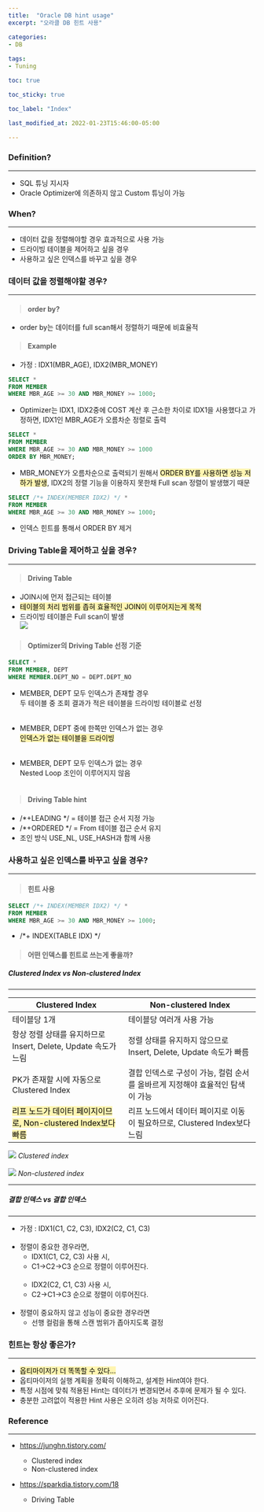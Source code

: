 ```yaml
---
title:  "Oracle DB hint usage"
excerpt: "오라클 DB 힌트 사용"

categories:
- DB
  
tags:
- Tuning

toc: true

toc_sticky: true

toc_label: "Index"

last_modified_at: 2022-01-23T15:46:00-05:00

---
```


### Definition?

---

- SQL 튜닝 지시자 <br>
- Oracle Optimizer에 의존하지 않고 Custom 튜닝이 가능

### When?

---

- 데이터 값을 정렬해야할 경우 효과적으로 사용 가능<br>
- 드라이빙 테이블을 제어하고 싶을 경우<br>
- 사용하고 싶은 인덱스를 바꾸고 싶을 경우<br>

### 데이터 값을 정렬해야할 경우?

---

> #### order by?

- order by는 데이터를 full scan해서 정렬하기 때문에 비효율적

> #### Example

- 가정 : IDX1(MBR_AGE), IDX2(MBR_MONEY) <br>

~~~sql
SELECT *
FROM MEMBER
WHERE MBR_AGE >= 30 AND MBR_MONEY >= 1000;
~~~

-  Optimizer는 IDX1, IDX2중에 COST 계산 후 근소한 차이로 IDX1을 사용했다고 가정하면, IDX1인 MBR_AGE가 오름차순 정렬로 출력<br>

~~~sql
SELECT *
FROM MEMBER
WHERE MBR_AGE >= 30 AND MBR_MONEY >= 1000
ORDER BY MBR_MONEY;
~~~

- MBR_MONEY가 오름차순으로 출력되기 원해서 <mark style='background-color: #fff5b1'> ORDER BY를 사용하면 성능 저하가 발생</mark>, IDX2의 정렬 기능을 이용하지 못한채 Full scan 정렬이 발생했기 때문

~~~sql
SELECT /*+ INDEX(MEMBER IDX2) */ *
FROM MEMBER
WHERE MBR_AGE >= 30 AND MBR_MONEY >= 1000;
~~~

- 인덱스 힌트를 통해서 ORDER BY 제거


### Driving Table을 제어하고 싶을 경우?

---
> #### Driving Table 

- JOIN시에 먼저 접근되는 테이블<br>
- <mark style='background-color: #fff5b1'> 테이블의 처리 범위를 좁혀 효율적인 JOIN이 이루어지는게 목적 </mark><br>
- 드라이빙 테이블은 Full scan이 발생<br>
![](/assets/images/db/drvingtable_def.png)

> #### Optimizer의 Driving Table 선정 기준

~~~sql
SELECT * 
FROM MEMBER, DEPT 
WHERE MEMBER.DEPT_NO = DEPT.DEPT_NO
~~~

- MEMBER, DEPT 모두 인덱스가 존재할 경우 <br>
두 테이블 중 조회 결과가 적은 테이블을 드라이빙 테이블로 선정 <br><br>
- MEMBER, DEPT 중에 한쪽만 인덱스가 없는 경우 <br>
<mark style='background-color: #fff5b1'> 인덱스가 없는 테이블을 드라이빙  </mark><br><br>

- MEMBER, DEPT 모두 인덱스가 없는 경우<br>
Nested Loop 조인이 이루어지지 않음 <br><br>

> #### Driving Table hint

- /*+LEADING */ = 테이블 접근 순서 지정 가능
- /*+ORDERED */ = From 테이블 접근 순서 유지
- 조인 방식 USE_NL, USE_HASH과 함께 사용


### 사용하고 싶은 인덱스를 바꾸고 싶을 경우?

---

> #### 힌트 사용

~~~sql
SELECT /*+ INDEX(MEMBER IDX2) */ *
FROM MEMBER
WHERE MBR_AGE >= 30 AND MBR_MONEY >= 1000;
~~~

- /*+ INDEX(TABLE IDX) */ 

> #### 어떤 인덱스를 힌트로 쓰는게 좋을까?
  
##### Clustered Index vs Non-clustered Index
---

| Clustered Index | Non-clustered Index |
|---|---|
| 테이블당 1개 | 테이블당 여러개 사용 가능 |
| 항상 정렬 상태를 유지하므로 Insert, Delete, Update 속도가 느림 | 정렬 상태를 유지하지 않으므로 Insert, Delete, Update 속도가 빠름 |
| PK가 존재할 시에 자동으로 Clustered Index | 결합 인덱스로 구성이 가능, 컬럼 순서를 올바르게 지정해야 효율적인 탐색이 가능 |
| <mark style='background-color: #fff5b1'> 리프 노드가 데이터 페이지이므로, Non-clustered Index보다 빠름 </mark> | 리프 노드에서 데이터 페이지로 이동이 필요하므로, Clustered Index보다 느림 |


  ![](/assets/images/db/클러스터_인덱스.png)
  *Clustered index*
<br><br>
  ![](/assets/images/db/논클러스터_인덱스.png)
  *Non-clustered index*

---
##### 결합 인덱스 vs 결합 인덱스
---

- 가정 : IDX1(C1, C2, C3), IDX2(C2, C1, C3)
<br><br>
- 정렬이 중요한 경우라면,<br> 
  - IDX1(C1, C2, C3) 사용 시, <br>
  - C1->C2->C3 순으로 정렬이 이루어진다. <br><br>
  - IDX2(C2, C1, C3) 사용 시,<br>
  - C2->C1->C3 순으로 정렬이 이루어진다.<br><br>
- 정렬이 중요하지 않고 성능이 중요한 경우라면
  - 선행 컬럼을 통해 스캔 범위가 좁아지도록 결정<br>

### 힌트는 항상 좋은가?

---

- <mark style='background-color: #fff5b1'> 옵티마이저가 더 똑똑할 수 있다...</mark><br>
- 옵티마이저의 실행 계획을 정확히 이해하고, 설계한 Hint여야 한다.<br>
- 특정 시점에 맞춰 적용된 Hint는 데이터가 변경되면서 추후에 문제가 될 수 있다.<br>
- 충분한 고려없이 적용한 Hint 사용은 오히려 성능 저하로 이어진다.<br>


### Reference

--- 

- <https://junghn.tistory.com/>
  - Clustered index
  - Non-clustered index

- <https://sparkdia.tistory.com/18>
  - Driving Table
